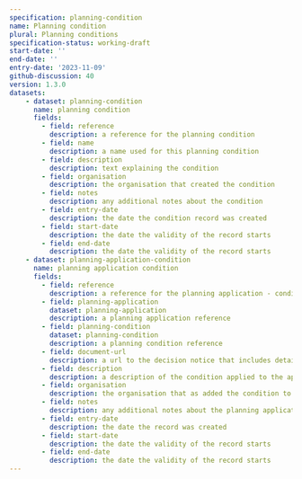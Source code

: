 ```yaml
---
specification: planning-condition
name: Planning condition
plural: Planning conditions
specification-status: working-draft
start-date: ''
end-date: ''
entry-date: '2023-11-09'
github-discussion: 40
version: 1.3.0
datasets:
    - dataset: planning-condition
      name: planning condition
      fields:
        - field: reference
          description: a reference for the planning condition
        - field: name
          description: a name used for this planning condition
        - field: description
          description: text explaining the condition
        - field: organisation
          description: the organisation that created the condition
        - field: notes
          description: any additional notes about the condition
        - field: entry-date
          description: the date the condition record was created
        - field: start-date
          description: the date the validity of the record starts
        - field: end-date
          description: the date the validity of the record starts
    - dataset: planning-application-condition
      name: planning application condition
      fields:
        - field: reference
          description: a reference for the planning application - condition connection
        - field: planning-application
          dataset: planning-application
          description: a planning application reference
        - field: planning-condition
          dataset: planning-condition
          description: a planning condition reference
        - field: document-url
          description: a url to the decision notice that includes details of the condition applying to the planning application
        - field: description
          description: a description of the condition applied to the application
        - field: organisation
          description: the organisation that as added the condition to the planning application
        - field: notes
          description: any additional notes about the planning application - condition connection
        - field: entry-date
          description: the date the record was created
        - field: start-date
          description: the date the validity of the record starts
        - field: end-date
          description: the date the validity of the record starts
---
```

